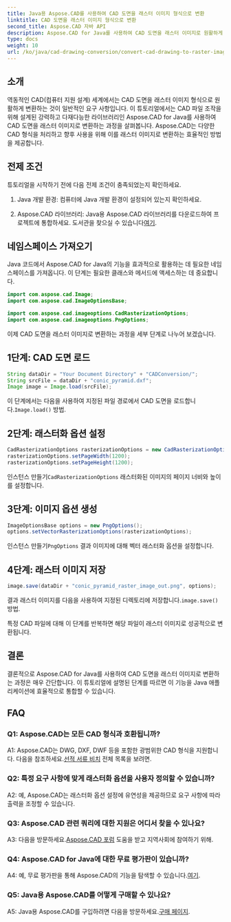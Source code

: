 ```yaml
---
title: Java용 Aspose.CAD를 사용하여 CAD 도면을 래스터 이미지 형식으로 변환
linktitle: CAD 도면을 래스터 이미지 형식으로 변환
second_title: Aspose.CAD 자바 API
description: Aspose.CAD for Java를 사용하여 CAD 도면을 래스터 이미지로 원활하게 변환하는 방법을 살펴보세요. 효율적인 통합을 위한 단계별 가이드를 따르세요.
type: docs
weight: 10
url: /ko/java/cad-drawing-conversion/convert-cad-drawing-to-raster-image/
---
```

## 소개

역동적인 CAD(컴퓨터 지원 설계) 세계에서는 CAD 도면을 래스터 이미지 형식으로 원활하게 변환하는 것이 일반적인 요구 사항입니다. 이 튜토리얼에서는 CAD 파일 조작을 위해 설계된 강력하고 다재다능한 라이브러리인 Aspose.CAD for Java를 사용하여 CAD 도면을 래스터 이미지로 변환하는 과정을 살펴봅니다. Aspose.CAD는 다양한 CAD 형식을 처리하고 향후 사용을 위해 이를 래스터 이미지로 변환하는 효율적인 방법을 제공합니다.

## 전제 조건

튜토리얼을 시작하기 전에 다음 전제 조건이 충족되었는지 확인하세요.

1. Java 개발 환경: 컴퓨터에 Java 개발 환경이 설정되어 있는지 확인하세요.

2. Aspose.CAD 라이브러리: Java용 Aspose.CAD 라이브러리를 다운로드하여 프로젝트에 통합하세요. 도서관을 찾으실 수 있습니다[여기](https://releases.aspose.com/cad/java/).

## 네임스페이스 가져오기

Java 코드에서 Aspose.CAD for Java의 기능을 효과적으로 활용하는 데 필요한 네임스페이스를 가져옵니다. 이 단계는 필요한 클래스와 메서드에 액세스하는 데 중요합니다.

```java
import com.aspose.cad.Image;
import com.aspose.cad.ImageOptionsBase;

import com.aspose.cad.imageoptions.CadRasterizationOptions;
import com.aspose.cad.imageoptions.PngOptions;
```

이제 CAD 도면을 래스터 이미지로 변환하는 과정을 세부 단계로 나누어 보겠습니다.

## 1단계: CAD 도면 로드

```java
String dataDir = "Your Document Directory" + "CADConversion/";
String srcFile = dataDir + "conic_pyramid.dxf";
Image image = Image.load(srcFile);
```

 이 단계에서는 다음을 사용하여 지정된 파일 경로에서 CAD 도면을 로드합니다.`Image.load()` 방법.

## 2단계: 래스터화 옵션 설정

```java
CadRasterizationOptions rasterizationOptions = new CadRasterizationOptions();
rasterizationOptions.setPageWidth(1200);
rasterizationOptions.setPageHeight(1200);
```

 인스턴스 만들기`CadRasterizationOptions` 래스터화된 이미지의 페이지 너비와 높이를 설정합니다.

## 3단계: 이미지 옵션 생성

```java
ImageOptionsBase options = new PngOptions();
options.setVectorRasterizationOptions(rasterizationOptions);
```

 인스턴스 만들기`PngOptions` 결과 이미지에 대해 벡터 래스터화 옵션을 설정합니다.

## 4단계: 래스터 이미지 저장

```java
image.save(dataDir + "conic_pyramid_raster_image_out.png", options);
```

 결과 래스터 이미지를 다음을 사용하여 지정된 디렉토리에 저장합니다.`image.save()` 방법.

특정 CAD 파일에 대해 이 단계를 반복하면 해당 파일이 래스터 이미지로 성공적으로 변환됩니다.

## 결론

결론적으로 Aspose.CAD for Java를 사용하여 CAD 도면을 래스터 이미지로 변환하는 과정은 매우 간단합니다. 이 튜토리얼에 설명된 단계를 따르면 이 기능을 Java 애플리케이션에 효율적으로 통합할 수 있습니다.

## FAQ

### Q1: Aspose.CAD는 모든 CAD 형식과 호환됩니까?

 A1: Aspose.CAD는 DWG, DXF, DWF 등을 포함한 광범위한 CAD 형식을 지원합니다. 다음을 참조하세요.[선적 서류 비치](https://reference.aspose.com/cad/java/) 전체 목록을 보려면.

### Q2: 특정 요구 사항에 맞게 래스터화 옵션을 사용자 정의할 수 있습니까?

A2: 예, Aspose.CAD는 래스터화 옵션 설정에 유연성을 제공하므로 요구 사항에 따라 출력을 조정할 수 있습니다.

### Q3: Aspose.CAD 관련 쿼리에 대한 지원은 어디서 찾을 수 있나요?

 A3: 다음을 방문하세요.[Aspose.CAD 포럼](https://forum.aspose.com/c/cad/19) 도움을 받고 지역사회에 참여하기 위해.

### Q4: Aspose.CAD for Java에 대한 무료 평가판이 있습니까?

 A4: 예, 무료 평가판을 통해 Aspose.CAD의 기능을 탐색할 수 있습니다.[여기](https://releases.aspose.com/).

### Q5: Java용 Aspose.CAD를 어떻게 구매할 수 있나요?

 A5: Java용 Aspose.CAD를 구입하려면 다음을 방문하세요.[구매 페이지](https://purchase.aspose.com/buy).